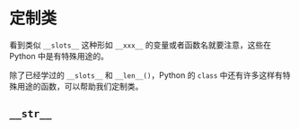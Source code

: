 # 定制类

看到类似 `__slots__` 这种形如 `__xxx__` 的变量或者函数名就要注意，这些在 Python 中是有特殊用途的。

除了已经学过的 `__slots__` 和 `__len__()`，Python 的 `class` 中还有许多这样有特殊用途的函数，可以帮助我们定制类。

## `__str__`


